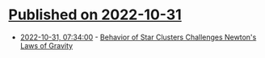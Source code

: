# [Published on 2022-10-31](index.md)

* [2022-10-31, 07:34:00](https://science.slashdot.org/story/22/10/31/028253/behavior-of-star-clusters-challenges-newtons-laws-of-gravity?utm_source=rss1.0mainlinkanon&utm_medium=feed) - [Behavior of Star Clusters Challenges Newton's Laws of Gravity](https://science.slashdot.org/story/22/10/31/028253/behavior-of-star-clusters-challenges-newtons-laws-of-gravity?utm_source=rss1.0mainlinkanon&utm_medium=feed)
